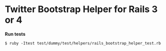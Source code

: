 # Twitter Bootstrap Helper for Rails 3 or 4

**Run tests**

```
$ ruby -Itest test/dummy/test/helpers/rails_bootstrap_helper_test.rb
```